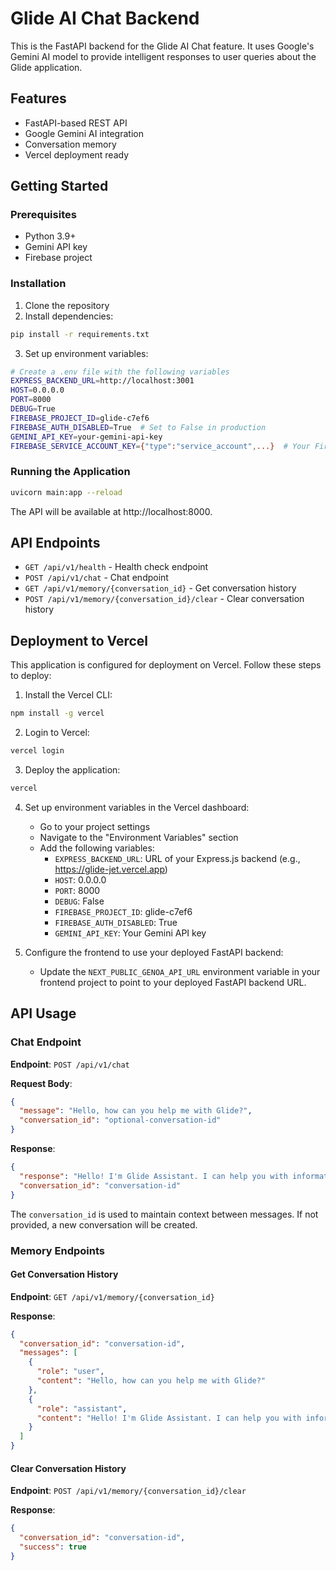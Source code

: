 # Glide AI Chat Backend

This is the FastAPI backend for the Glide AI Chat feature. It uses Google's Gemini AI model to provide intelligent responses to user queries about the Glide application.

## Features

- FastAPI-based REST API
- Google Gemini AI integration
- Conversation memory
- Vercel deployment ready

## Getting Started

### Prerequisites

- Python 3.9+
- Gemini API key
- Firebase project

### Installation

1. Clone the repository
2. Install dependencies:

```bash
pip install -r requirements.txt
```

3. Set up environment variables:

```bash
# Create a .env file with the following variables
EXPRESS_BACKEND_URL=http://localhost:3001
HOST=0.0.0.0
PORT=8000
DEBUG=True
FIREBASE_PROJECT_ID=glide-c7ef6
FIREBASE_AUTH_DISABLED=True  # Set to False in production
GEMINI_API_KEY=your-gemini-api-key
FIREBASE_SERVICE_ACCOUNT_KEY={"type":"service_account",...}  # Your Firebase service account JSON
```

### Running the Application

```bash
uvicorn main:app --reload
```

The API will be available at http://localhost:8000.

## API Endpoints

- `GET /api/v1/health` - Health check endpoint
- `POST /api/v1/chat` - Chat endpoint
- `GET /api/v1/memory/{conversation_id}` - Get conversation history
- `POST /api/v1/memory/{conversation_id}/clear` - Clear conversation history

## Deployment to Vercel

This application is configured for deployment on Vercel. Follow these steps to deploy:

1. Install the Vercel CLI:

```bash
npm install -g vercel
```

2. Login to Vercel:

```bash
vercel login
```

3. Deploy the application:

```bash
vercel
```

4. Set up environment variables in the Vercel dashboard:
   - Go to your project settings
   - Navigate to the "Environment Variables" section
   - Add the following variables:
     - `EXPRESS_BACKEND_URL`: URL of your Express.js backend (e.g., https://glide-jet.vercel.app)
     - `HOST`: 0.0.0.0
     - `PORT`: 8000
     - `DEBUG`: False
     - `FIREBASE_PROJECT_ID`: glide-c7ef6
     - `FIREBASE_AUTH_DISABLED`: True
     - `GEMINI_API_KEY`: Your Gemini API key

5. Configure the frontend to use your deployed FastAPI backend:
   - Update the `NEXT_PUBLIC_GENOA_API_URL` environment variable in your frontend project to point to your deployed FastAPI backend URL.

## API Usage

### Chat Endpoint

**Endpoint**: `POST /api/v1/chat`

**Request Body**:
```json
{
  "message": "Hello, how can you help me with Glide?",
  "conversation_id": "optional-conversation-id"
}
```

**Response**:
```json
{
  "response": "Hello! I'm Glide Assistant. I can help you with information about your courses, assignments, and grades in Canvas. How can I assist you today?",
  "conversation_id": "conversation-id"
}
```

The `conversation_id` is used to maintain context between messages. If not provided, a new conversation will be created.

### Memory Endpoints

#### Get Conversation History

**Endpoint**: `GET /api/v1/memory/{conversation_id}`

**Response**:
```json
{
  "conversation_id": "conversation-id",
  "messages": [
    {
      "role": "user",
      "content": "Hello, how can you help me with Glide?"
    },
    {
      "role": "assistant",
      "content": "Hello! I'm Glide Assistant. I can help you with information about your courses, assignments, and grades in Canvas. How can I assist you today?"
    }
  ]
}
```

#### Clear Conversation History

**Endpoint**: `POST /api/v1/memory/{conversation_id}/clear`

**Response**:
```json
{
  "conversation_id": "conversation-id",
  "success": true
}
```
